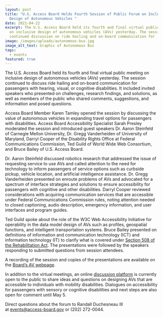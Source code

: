 ```yaml
---
layout: post
title: "U.S. Access Board Holds Fourth Session of Public Forum on Inclusive
  Design of Autonomous Vehicles "
date: 2021-04-22
excerpt: The U.S. Access Board held its fourth and final virtual public meeting
  on inclusive design of autonomous vehicles (AVs) yesterday. The session
  continued discussion on ride hailing and on-board communication for . . .
image: /images/uploads/autonomous-bus.jpg
image_alt_text: Graphic of Autonomous Bus
tags:
  - events
featured: true
---
```

The U.S. Access Board held its fourth and final virtual public meeting on inclusive design of autonomous vehicles (AVs) yesterday. The session continued to discuss ride hailing and on-board communication for passengers with hearing, visual, or cognitive disabilities. It included invited speakers who presented on challenges, research findings, and solutions, as well as members of the public who shared comments, suggestions, and information and posed questions. 

Access Board Member Karen Tamley opened the session by discussing the value of autonomous vehicles in expanding travel options for passengers with disabilities. Access Board Accessibility Specialist Sarah Presley moderated the session and introduced guest speakers Dr. Aaron Steinfeld of Carnegie Mellon University, Dr. Gregg Vanderheiden of University of Maryland, Darryl Cooper of the Disability Rights Office at Federal Communications Commission, Ted Guild of World Wide Web Consortium, and Bruce Bailey of U.S. Access Board. 

Dr. Aaron Steinfeld discussed robotics research that addressed the issue of requesting service to use AVs and called attention to the need for technology to inform passengers of service options such as curbside pickup, vehicle location, and artificial intelligence assistance. Dr. Gregg Vanderheiden presented on enroute problems of AVs and advocated for a spectrum of interface strategies and solutions to ensure accessibility for passengers with cognitive and other disabilities. Darryl Cooper reviewed considerations with acquiring communication services that are accessible under Federal Communications Commission rules, noting attention needed to closed captioning, audio description, emergency information, and user interfaces and program guides.  

Ted Guild spoke about the role of the W3C Web Accessibility Initiative for operability in the data model design of AVs such as profiles, geospatial functions, and intelligent transportation systems. Bruce Bailey presented on definitions of information and communication technology (ICT) and information technology (IT) to clarify what is covered under [Section 508 of the Rehabilitation Act](https://www.access-board.gov/ict/). The presentations were followed by the speakers responding to submitted questions from session attendees.

A recording of the session and copies of the presentations are available on the [Board’s AV webpage](https://www.access-board.gov/av/).  

In addition to the virtual meetings, an online [discussion platform](https://transportationinnovation.ideascale.com/) is currently open to the public to share ideas and questions on designing AVs that are accessible to individuals with mobility disabilities. Dialogues on accessibility for passengers with sensory or cognitive disabilities and next steps are also open for comment until May 5. 

Direct questions about the forum to Randall Duchesneau III at [events@access-board.gov](mailto:%20events@access-board.gov) or (202) 272-0044.
